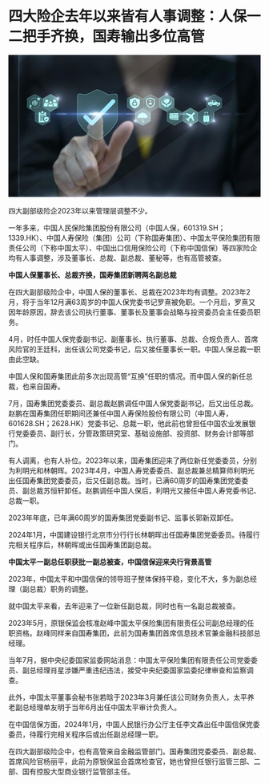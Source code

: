 # 四大险企去年以来皆有人事调整：人保一二把手齐换，国寿输出多位高管

![66762c4e91f5ef61fd929f1539fb3948.jpg](https://raw.githubusercontent.com/qqhsx/qqnews_image/main/2024/02/10/四大险企去年以来皆有人事调整：人保一二把手齐换，国寿输出多位高管/66762c4e91f5ef61fd929f1539fb3948.jpg)

四大副部级险企2023年以来管理层调整不少。

一年多来，中国人民保险集团股份有限公司（中国人保，601319.SH；1339.HK）、中国人寿保险（集团）公司（下称国寿集团）、中国太平保险集团有限责任公司（下称中国太平）、中国出口信用保险公司（下称中国信保）等四家险企均有人事调整，涉及董事长、总裁、副总裁、董秘等，也有高管被查。

**中国人保董事长、总裁齐换，国寿集团新聘两名副总裁**

在四大副部级险企中，中国人保的董事长、总裁在2023年均有调整。2023年2月，将于当年12月满63周岁的中国人保党委书记罗熹被免职。一个月后，罗熹又因年龄原因，辞去该公司执行董事、董事长及董事会战略与投资委员会主任委员职务。

4月，时任中国人保党委副书记、副董事长、执行董事、总裁、合规负责人、首席风险官的王廷科，出任该公司党委书记，后又接任董事长一职。中国人保总裁一职由此空缺。

中国人保和国寿集团此前多次出现高管“互换”任职的情况。而中国人保的新任总裁，也来自国寿。

7月，国寿集团党委委员、副总裁赵鹏调任中国人保党委副书记，后又出任总裁。赵鹏在国寿集团任职期间还兼任中国人寿保险股份有限公司（中国人寿，601628.SH；2628.HK）党委书记、总裁一职，他此前也曾担任中国农业发展银行党委委员、副行长，分管政策研究室、基础设施部、投资部、财务会计部等部门。

有人调离，也有人补位。2023年以来，国寿集团迎来了两位新任党委委员，分别为利明光和林朝晖。2023年4月，中国人寿党委委员、副总裁兼总精算师利明光出任国寿集团党委委员，后又任副总裁。当时，已满60周岁的国寿集团党委委员、副总裁苏恒轩卸任。赵鹏调任中国人保后，利明光又接任中国人寿党委书记、总裁一职。

2023年年底，已年满60周岁的国寿集团党委副书记、监事长郭新双卸任。

2024年1月，中国建设银行北京市分行行长林朝晖出任国寿集团党委委员。待履行完相关程序后，林朝晖或出任国寿集团副总裁。

**中国太平一副总任职获批一副总被查，中国信保迎来央行背景高管**

2023年，中国太平和中国信保的领导班子整体保持平稳，变化不大，多为副总经理（副总裁）职务的调整。

就中国太平来看，去年迎来了一位新任副总裁，同时也有一名副总裁被查。

2023年5月，原银保监会核准赵峰中国太平保险集团有限责任公司副总经理的任职资格。赵峰同样来自国寿集团，此前为国寿集团首席信息技术官兼金融科技部总经理。

当年7月，据中央纪委国家监委网站消息：中国太平保险集团有限责任公司党委委员、副总经理肖星涉嫌严重违纪违法，接受中央纪委国家监委纪律审查和监察调查。

此外，中国太平董事会秘书张若晗于2023年3月兼任该公司财务负责人，太平养老副总经理单友明于当年6月出任中国太平审计负责人。

在中国信保方面，2024年1月，中国人民银行办公厅主任李文森出任中国信保党委委员，待履行完相关程序后或出任副总经理一职。

在四大副部级险企中，也有高管来自金融监管部门。国寿集团党委委员、副总裁、首席风险官杨丽平，此前为原银保监会首席检查官，她也曾担任银行监管三部、二部、国有控股大型商业银行监管部主任。


